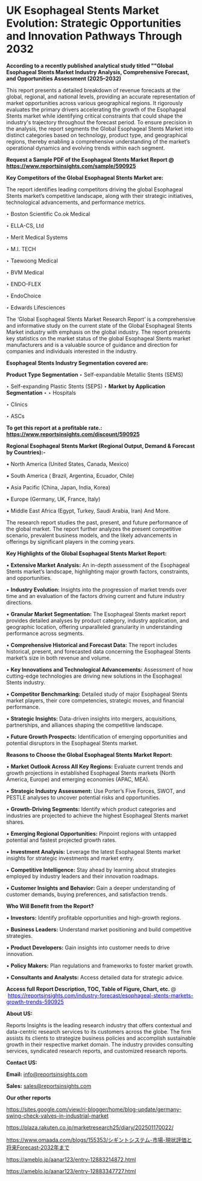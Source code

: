 # UK Esophageal Stents Market Evolution: Strategic Opportunities and Innovation Pathways Through 2032

<strong>According to a recently published analytical study titled ""Global Esophageal Stents Market Industry Analysis, Comprehensive Forecast, and Opportunities Assessment (2025–2032)</strong>

This report presents a detailed breakdown of revenue forecasts at the global, regional, and national levels, providing an accurate representation of market opportunities across various geographical regions. It rigorously evaluates the primary drivers accelerating the growth of the Esophageal Stents market while identifying critical constraints that could shape the industry's trajectory throughout the forecast period. To ensure precision in the analysis, the report segments the Global Esophageal Stents Market into distinct categories based on technology, product type, and geographical regions, thereby enabling a comprehensive understanding of the market’s operational dynamics and evolving trends within each segment.

<strong>Request a Sample PDF of the Esophageal Stents Market Report </strong><strong>@<a href=https://www.reportsinsights.com/sample/590925 style=color:#0000ff;> https://www.reportsinsights.com/sample/590925</a></strong></font>

<strong>Key Competitors of the Global Esophageal Stents Market are:</strong>

The report identifies leading competitors driving the global Esophageal Stents market’s competitive landscape, along with their strategic initiatives, technological advancements, and performance metrics.

‣ Boston Scientific
 Co.ok Medical

‣ ELLA-CS, Ltd

‣ Merit Medical Systems

‣ M.I. TECH

‣ Taewoong Medical

‣ BVM Medical

‣ ENDO-FLEX

‣ EndoChoice

‣ Edwards Lifesciences

The ‘Global Esophageal Stents Market Research Report’ is a comprehensive and informative study on the current state of the Global Esophageal Stents Market industry with emphasis on the global industry. The report presents key statistics on the market status of the global Esophageal Stents market manufacturers and is a valuable source of guidance and direction for companies and individuals interested in the industry.

<strong>Esophageal Stents Industry Segmentation covered are:</strong>

<strong>Product Type Segmentation</strong>
‣
Self-expandable Metallic Stents (SEMS)

‣ Self-expanding Plastic Stents (SEPS)
‣ 
<strong>Market by Application Segmentation</strong>
‣
‣  Hospitals

‣ Clinics

‣ ASCs

<strong>To get this report at a profitable rate.: <a href=https://www.reportsinsights.com/discount/590925 style=color:#0000ff;>https://www.reportsinsights.com/discount/590925</a></strong></font>

<strong>Regional Esophageal Stents Market (Regional Output, Demand &amp; Forecast by Countries):-</strong>

• North America (United States, Canada, Mexico)

• South America ( Brazil, Argentina, Ecuador, Chile)

• Asia Pacific (China, Japan, India, Korea)

• Europe (Germany, UK, France, Italy)

• Middle East Africa (Egypt, Turkey, Saudi Arabia, Iran) And More.

The research report studies the past, present, and future performance of the global market. The report further analyzes the present competitive scenario, prevalent business models, and the likely advancements in offerings by significant players in the coming years.

<strong>Key Highlights of the Global Esophageal Stents Market Report:</strong>

• <strong>Extensive Market Analysis:</strong> An in-depth assessment of the Esophageal Stents market’s landscape, highlighting major growth factors, constraints, and opportunities.

• <strong>Industry Evolution:</strong> Insights into the progression of market trends over time and an evaluation of the factors driving current and future industry directions.

• <strong>Granular Market Segmentation:</strong> The Esophageal Stents market report provides detailed analyses by product category, industry application, and geographic location, offering unparalleled granularity in understanding performance across segments.

• <strong>Comprehensive Historical and Forecast Data:</strong> The report includes historical, present, and forecasted data concerning the Esophageal Stents market’s size in both revenue and volume.

• <strong>Key Innovations and Technological Advancements:</strong> Assessment of how cutting-edge technologies are driving new solutions in the Esophageal Stents industry.

• <strong>Competitor Benchmarking:</strong> Detailed study of major Esophageal Stents market players, their core competencies, strategic moves, and financial performance.

• <strong>Strategic Insights:</strong> Data-driven insights into mergers, acquisitions, partnerships, and alliances shaping the competitive landscape.

• <strong>Future Growth Prospects:</strong> Identification of emerging opportunities and potential disruptors in the Esophageal Stents market.

<strong>Reasons to Choose the Global Esophageal Stents Market Report:</strong>

• <strong>Market Outlook Across All Key Regions:</strong> Evaluate current trends and growth projections in established Esophageal Stents markets (North America, Europe) and emerging economies (APAC, MEA).

• <strong>Strategic Industry Assessment:</strong> Use Porter’s Five Forces, SWOT, and PESTLE analyses to uncover potential risks and opportunities.

• <strong>Growth-Driving Segments:</strong> Identify which product categories and industries are projected to achieve the highest Esophageal Stents market shares.

• <strong>Emerging Regional Opportunities:</strong> Pinpoint regions with untapped potential and fastest projected growth rates.

• <strong>Investment Analysis:</strong> Leverage the latest Esophageal Stents market insights for strategic investments and market entry.

• <strong>Competitive Intelligence:</strong> Stay ahead by learning about strategies employed by industry leaders and their innovation roadmaps.

• <strong>Customer Insights and Behavior:</strong> Gain a deeper understanding of customer demands, buying preferences, and satisfaction trends.

<strong>Who Will Benefit from the Report?</strong>

• <strong>Investors:</strong> Identify profitable opportunities and high-growth regions.

• <strong>Business Leaders:</strong> Understand market positioning and build competitive strategies.

• <strong>Product Developers:</strong> Gain insights into customer needs to drive innovation.

• <strong>Policy Makers:</strong> Plan regulations and frameworks to foster market growth.

• <strong>Consultants and Analysts:</strong> Access detailed data for strategic advice.
</ul>
<strong>Access full Report Description, TOC, Table of Figure, Chart, etc. </strong>@  <a href=https://reportsinsights.com/industry-forecast/esophageal-stents-markets-growth-trends-590925 style=color:#0000ff;>https://reportsinsights.com/industry-forecast/esophageal-stents-markets-growth-trends-590925</a></font>

<strong><strong>About US</strong>:</strong>

Reports Insights is the leading research industry that offers contextual and data-centric research services to its customers across the globe. The firm assists its clients to strategize business policies and accomplish sustainable growth in their respective market domain. The industry provides consulting services, syndicated research reports, and customized research reports.

<strong>Contact US:</strong>

<p class=""""><b>Email:</b> <a href=mailto:info@reportsinsights.com>info@reportsinsights.com</a></p>
<p class=""""><b>Sales:</b> <a href=mailto:sales@reportsinsights.com>sales@reportsinsights.com</a></p>

<strong>Our other reports</strong>

<a href=https://sites.google.com/view/ri-blogger/home/blog-update/germany-swing-check-valves-in-industrial-market>https://sites.google.com/view/ri-blogger/home/blog-update/germany-swing-check-valves-in-industrial-market</a>

<a href=https://plaza.rakuten.co.jp/marketresearch25/diary/202501170022/>https://plaza.rakuten.co.jp/marketresearch25/diary/202501170022/</a>

<a href=https://www.omaada.com/blogs/155353/シギントシステム-市場-現状評価と将来Forecast-2032年まで>https://www.omaada.com/blogs/155353/シギントシステム-市場-現状評価と将来Forecast-2032年まで</a>

<a href=https://ameblo.jp/aanar123/entry-12883214872.html>https://ameblo.jp/aanar123/entry-12883214872.html</a>

<a href=https://ameblo.jp/aanar123/entry-12883347727.html>https://ameblo.jp/aanar123/entry-12883347727.html</a>
